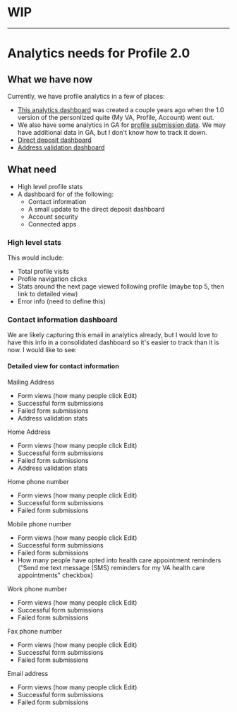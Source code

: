 # WIP

-------

# Analytics needs for Profile 2.0

## What we have now

Currently, we have profile analytics in a few of places:

- [This analytics dashboard](https://datastudio.google.com/u/0/reporting/1MEhg3-5vnPBsSc_1wCzh6LByR3RjH92q/page/OoJS?s=vS-iovB_OEo) was created a couple years ago when the 1.0 version of the personlized quite (My VA, Profile, Account) went out. 
- We also have some analytics in GA for [profile submission data](https://analytics.google.com/analytics/web/#/report/content-event-events/a50123418w177519031p176188361/explorer-segmentExplorer.segmentId=analytics.eventAction&explorer-table.plotKeys=%5B%5D&explorer-table.rowStart=0&explorer-table.rowCount=25&_r.drilldown=analytics.eventLabel:profile-transaction/). We may have additional data in GA, but I don't know how to track it down.
- [Direct deposit dashboard](https://analytics.google.com/analytics/web/?authuser=0#/dashboard/T7daIpzoRw2LOg1BVHJ0Dw/a50123418w177519031p187673796/)
- [Address validation dashboard](https://analytics.google.com/analytics/web/?authuser=0#/dashboard/arWBC7_-SkK3WHQuJQHQoQ/a50123418w177519031p176188361/)

## What need

- High level profile stats
- A dashboard for of the following:
  - Contact information
  - A small update to the direct deposit dashboard
  - Account security
  - Connected apps

### High level stats

This would include:

- Total profile visits
- Profile navigation clicks
- Stats around the next page viewed following profile (maybe top 5, then link to detailed view)
- Error info (need to define this)

### Contact information dashboard

We are likely capturing this email in analytics already, but I would love to have this info in a consolidated dashboard so it's easier to track than it is now. I would like to see:

#### Detailed view for contact information

Mailing Address

- Form views (how many people click Edit)
- Successful form submissions
- Failed form submissions
- Address validation stats

Home Address

- Form views (how many people click Edit)
- Successful form submissions
- Failed form submissions
- Address validation stats

Home phone number

- Form views (how many people click Edit)
- Successful form submissions
- Failed form submissions

Mobile phone number

- Form views (how many people click Edit)
- Successful form submissions
- Failed form submissions
- How many people have opted into health care appointment reminders ("Send me text message (SMS) reminders for my VA health care appointments" checkbox)

Work phone number

- Form views (how many people click Edit)
- Successful form submissions
- Failed form submissions

Fax phone number

- Form views (how many people click Edit)
- Successful form submissions
- Failed form submissions

Email address

- Form views (how many people click Edit)
- Successful form submissions
- Failed form submissions
